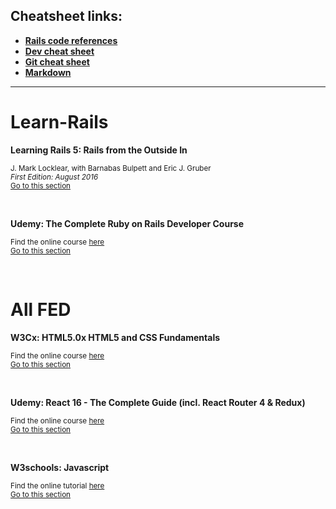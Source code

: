 ## Cheatsheet links:
- [**Rails code references**](https://github.com/LauraAubin/All-things-FED-and-Rails/blob/master/Ruby%20on%20Rails%20Cheatsheet.md)
- [**Dev cheat sheet**](https://github.com/LauraAubin/All-things-FED-and-Rails/blob/master/Dev%20Cheat%20sheet.md)
- [**Git cheat sheet**](https://github.com/LauraAubin/All-things-FED-and-Rails/blob/master/Git%20Cheatsheet.md)
- [**Markdown**](https://github.com/LauraAubin/All-things-FED-and-Rails/blob/master/Markdown%20Cheatsheet.md)
<hr>

# Learn-Rails

**Learning Rails 5: Rails from the Outside In**  

<sup>J. Mark Locklear, with Barnabas Bulpett and Eric J. Gruber</sup>  
<sup>_First Edition: August 2016_</sup>   
<sup>[Go to this section](https://github.com/LauraAubin/All-things-FED-and-Rails/tree/master/Learning%20Rails%205-%20Rails%20from%20the%20Outside%20In/v.1)

<br>

**Udemy: The Complete Ruby on Rails Developer Course**

<sup>Find the online course [here](https://www.udemy.com/the-complete-ruby-on-rails-developer-course/learn/v4/overview)</sup><br>
<sup>[Go to this section](https://github.com/LauraAubin/All-things-FED-and-Rails/tree/master/Udemy%20Rails%20Course)</sup>

<br>

# All FED

**W3Cx: HTML5.0x HTML5 and CSS Fundamentals**

<sup>Find the online course [here](https://courses.edx.org/courses/course-v1:W3Cx+HTML5.0x+1T2017/course/)</sup>   
<sup>[Go to this section](https://github.com/LauraAubin/All-things-FED-and-Rails/tree/master/edX-%20HTML5%20and%20CSS)

<br>

**Udemy: React 16 - The Complete Guide (incl. React Router 4 & Redux)**

<sup>Find the online course [here](https://www.udemy.com/react-the-complete-guide-incl-redux/learn/v4/overview)</sup>   
<sup>[Go to this section](https://github.com/LauraAubin/All-things-FED-and-Rails/tree/master/Udemy%20React%20Course)</sup>

<br>

**W3schools: Javascript**

<sup>Find the online tutorial [here](https://www.w3schools.com/js/default.asp)</sup><br>
<sup>[Go to this section](https://github.com/LauraAubin/All-things-FED-and-Rails/blob/master/w3schools/Javascript.md)
